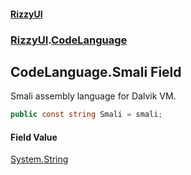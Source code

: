#### [RizzyUI](index 'index')
### [RizzyUI](RizzyUI 'RizzyUI').[CodeLanguage](RizzyUI.CodeLanguage 'RizzyUI.CodeLanguage')

## CodeLanguage.Smali Field

Smali assembly language for Dalvik VM.

```csharp
public const string Smali = smali;
```

#### Field Value
[System.String](https://docs.microsoft.com/en-us/dotnet/api/System.String 'System.String')
